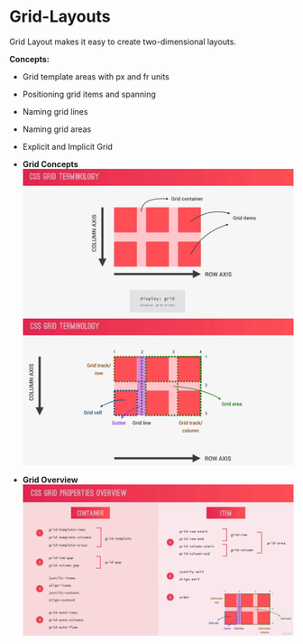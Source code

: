 # **Grid-Layouts**

Grid Layout makes it easy to create two-dimensional layouts. 

**Concepts:**
* Grid template areas with px and fr units
* Positioning grid items and spanning
* Naming grid lines
* Naming grid areas
* Explicit and Implicit Grid

* **Grid Concepts**
![grid-terminology1](./grid-terminology1.JPG)
![grid-terminology2](./grid-terminology2.JPG)
* **Grid Overview**
![grid-overview](./grid-overview.JPG)